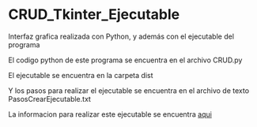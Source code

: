 # CRUD_Tkinter_Ejecutable
Interfaz grafica realizada con Python, y además con el ejecutable del programa

El codigo python de este programa se encuentra en el archivo CRUD.py

El ejecutable se encuentra en la carpeta dist

Y los pasos para realizar el ejecutable se encuentra en el archivo de texto PasosCrearEjecutable.txt

La informacion para realizar este ejecutable se encuentra <a href="https://youtu.be/Vr9vl0qlggE?list=PLU8oAlHdN5BlvPxziopYZRd55pdqFwkeS" target="_blank">aqui</a>
